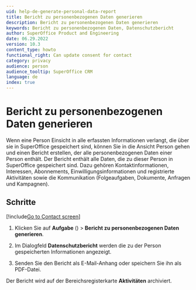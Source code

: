 ```yaml
---
uid: help-de-generate-personal-data-report
title: Bericht zu personenbezogenen Daten generieren
description: Bericht zu personenbezogenen Daten generieren
keywords: Bericht zu personenbezogenen Daten, Datenschutzbericht
author: SuperOffice Product and Engineering
date: 06.29.2022
version: 10.3
content_type: howto
functional_right: Can update consent for contact
category: privacy
audience: person
audience_tooltip: SuperOffice CRM
language: de
index: true
---
```


# Bericht zu personenbezogenen Daten generieren

Wenn eine Person Einsicht in alle erfassten Informationen verlangt, die über sie in SuperOffice gespeichert sind, können Sie in die Ansicht Person gehen und einen Bericht erstellen, der alle personenbezogenen Daten einer Person enthält. Der Bericht enthält alle Daten, die zu dieser Person in SuperOffice gespeichert sind. Dazu gehören Kontaktinformationen, Interessen, Abonnements, Einwilligungsinformationen und registrierte Aktivitäten sowie die Kommunikation (Folgeaufgaben, Dokumente, Anfragen und Kampagnen).

## Schritte

[!include[Go to Contact screen](../../../learn/includes/goto-contact.md)]

1. Klicken Sie auf **Aufgabe** (<i class="ph ph-dots-three-circle-vertical" aria-label="Task menu"></i>) > **Bericht zu personenbezogenen Daten generieren**.

1. Im Dialogfeld **Datenschutzbericht** werden die zu der Person gespeicherten Informationen angezeigt.

1. Senden Sie den Bericht als E-Mail-Anhang oder speichern Sie ihn als PDF-Datei.

Der Bericht wird auf der Bereichsregisterkarte **Aktivitäten** archiviert.
